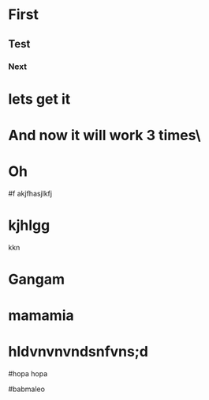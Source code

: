 # First
## Test


### Next


# lets get it


# And now it will work 3 times\
# Oh

#f akjfhasjlkfj

# kjhlgg
kkn

# Gangam

# mamamia
# hldvnvnvndsnfvns;d

#hopa hopa

#babmaleo
